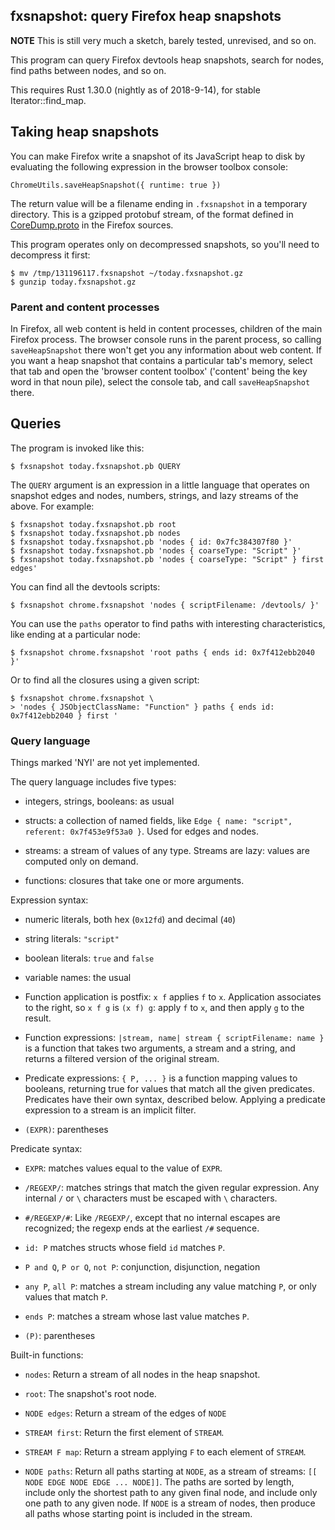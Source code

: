 ## fxsnapshot: query Firefox heap snapshots

**NOTE** This is still very much a sketch, barely tested, unrevised, and so on.

This program can query Firefox devtools heap snapshots, search for nodes, find
paths between nodes, and so on.

This requires Rust 1.30.0 (nightly as of 2018-9-14), for stable
Iterator::find_map.

## Taking heap snapshots

You can make Firefox write a snapshot of its JavaScript heap to disk by
evaluating the following expression in the browser toolbox console:

    ChromeUtils.saveHeapSnapshot({ runtime: true })

The return value will be a filename ending in `.fxsnapshot` in a temporary
directory. This is a gzipped protobuf stream, of the format defined in
[CoreDump.proto][coredump] in the Firefox sources.

[coredump]: https://searchfox.org/mozilla-central/source/devtools/shared/heapsnapshot/CoreDump.proto

This program operates only on decompressed snapshots, so you'll need to
decompress it first:

    $ mv /tmp/131196117.fxsnapshot ~/today.fxsnapshot.gz
    $ gunzip today.fxsnapshot.gz

### Parent and content processes

In Firefox, all web content is held in content processes, children of the main
Firefox process. The browser console runs in the parent process, so calling
`saveHeapSnapshot` there won't get you any information about web content. If you
want a heap snapshot that contains a particular tab's memory, select that tab
and open the 'browser content toolbox' ('content' being the key word in that
noun pile), select the console tab, and call `saveHeapSnapshot` there.

## Queries

The program is invoked like this:

    $ fxsnapshot today.fxsnapshot.pb QUERY

The `QUERY` argument is an expression in a little language that operates on
snapshot edges and nodes, numbers, strings, and lazy streams of the above. For
example:

    $ fxsnapshot today.fxsnapshot.pb root
    $ fxsnapshot today.fxsnapshot.pb nodes
    $ fxsnapshot today.fxsnapshot.pb 'nodes { id: 0x7fc384307f80 }'
    $ fxsnapshot today.fxsnapshot.pb 'nodes { coarseType: "Script" }'
    $ fxsnapshot today.fxsnapshot.pb 'nodes { coarseType: "Script" } first edges'

You can find all the devtools scripts:

    $ fxsnapshot chrome.fxsnapshot 'nodes { scriptFilename: /devtools/ }'

You can use the `paths` operator to find paths with interesting characteristics,
like ending at a particular node:

    $ fxsnapshot chrome.fxsnapshot 'root paths { ends id: 0x7f412ebb2040 }'

Or to find all the closures using a given script:

    $ fxsnapshot chrome.fxsnapshot \
    > 'nodes { JSObjectClassName: "Function" } paths { ends id: 0x7f412ebb2040 } first '

### Query language

Things marked 'NYI' are not yet implemented.

The query language includes five types:

- integers, strings, booleans: as usual

- structs: a collection of named fields, like `Edge { name: "script", referent: 0x7f453e9f53a0 }`.
  Used for edges and nodes.

- streams: a stream of values of any type. Streams are lazy: values are computed only on demand.

- functions: closures that take one or more arguments.

Expression syntax:

- numeric literals, both hex (`0x12fd`) and decimal (`40`)

- string literals: `"script"`

- boolean literals: `true` and `false`

- variable names: the usual

- Function application is postfix: `x f` applies `f` to `x`. Application
  associates to the right, so `x f g` is `(x f) g`: apply `f` to `x`, and then
  apply `g` to the result.

- Function expressions: `|stream, name| stream { scriptFilename: name }` is a
  function that takes two arguments, a stream and a string, and returns a
  filtered version of the original stream.

- Predicate expressions: `{ P, ... }` is a function mapping values to booleans,
  returning true for values that match all the given predicates. Predicates have
  their own syntax, described below. Applying a predicate expression to a stream
  is an implicit filter.

- `(EXPR)`: parentheses

Predicate syntax:

- `EXPR`: matches values equal to the value of `EXPR`.

- `/REGEXP/`: matches strings that match the given regular expression. Any
  internal `/` or `\` characters must be escaped with `\` characters.

- `#/REGEXP/#`: Like `/REGEXP/`, except that no internal escapes are recognized;
  the regexp ends at the earliest `/#` sequence.

- `id: P` matches structs whose field `id` matches `P`.

- `P and Q`, `P or Q`, `not P`: conjunction, disjunction, negation

- `any P`, `all P`: matches a stream including any value matching `P`, or only
  values that match `P`.

- `ends P`: matches a stream whose last value matches `P`.

- `(P)`: parentheses

Built-in functions:

- `nodes`: Return a stream of all nodes in the heap snapshot.

- `root`: The snapshot's root node.

- `NODE edges`: Return a stream of the edges of `NODE`

- `STREAM first`: Return the first element of `STREAM`.

- `STREAM F map`: Return a stream applying `F` to each element of `STREAM`.

- `NODE paths`: Return all paths starting at `NODE`, as a stream of streams:
  `[[ NODE EDGE NODE EDGE ... NODE]]`. The paths are sorted by length, include
  only the shortest path to any given final node, and include only one path to
  any given node. If `NODE` is a stream of nodes, then produce all paths whose
  starting point is included in the stream.

